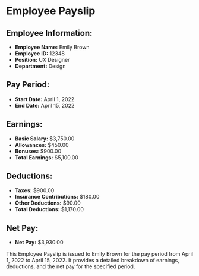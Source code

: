 
# Employee Payslip

## Employee Information:
- **Employee Name:** Emily Brown
- **Employee ID:** 12348
- **Position:** UX Designer
- **Department:** Design

## Pay Period:
- **Start Date:** April 1, 2022
- **End Date:** April 15, 2022

## Earnings:
- **Basic Salary:** $3,750.00
- **Allowances:** $450.00
- **Bonuses:** $900.00
- **Total Earnings:** $5,100.00

## Deductions:
- **Taxes:** $900.00
- **Insurance Contributions:** $180.00
- **Other Deductions:** $90.00
- **Total Deductions:** $1,170.00

## Net Pay:
- **Net Pay:** $3,930.00

This Employee Payslip is issued to Emily Brown for the pay period from April 1, 2022 to April 15, 2022. It provides a detailed breakdown of earnings, deductions, and the net pay for the specified period.
